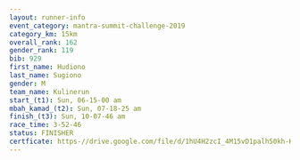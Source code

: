 ```yaml
---
layout: runner-info 
event_category: mantra-summit-challenge-2019 
category_km: 15km 
overall_rank: 162
gender_rank: 119
bib: 929
first_name: Hudiono
last_name: Sugiono
gender: M
team_name: Kulinerun
start_(t1): Sun, 06-15-00 am
mbah_kamad_(t2): Sun, 07-18-25 am
finish_(t3): Sun, 10-07-46 am
race_time: 3-52-46
status: FINISHER
certficate: https-//drive.google.com/file/d/1hU4H2zcI_4M15vD1palh50kh-KsxP7Rz/view?usp=sharing
---
```

